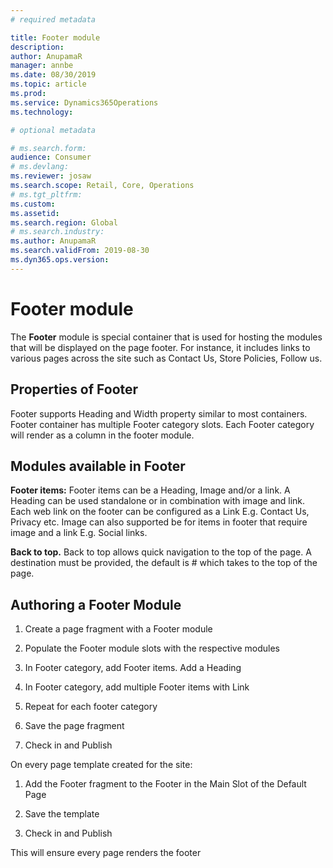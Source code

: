 ```yaml
---
# required metadata

title: Footer module
description: 
author: AnupamaR
manager: annbe
ms.date: 08/30/2019
ms.topic: article
ms.prod: 
ms.service: Dynamics365Operations
ms.technology: 

# optional metadata

# ms.search.form: 
audience: Consumer
# ms.devlang: 
ms.reviewer: josaw
ms.search.scope: Retail, Core, Operations
# ms.tgt_pltfrm: 
ms.custom: 
ms.assetid: 
ms.search.region: Global
# ms.search.industry: 
ms.author: AnupamaR
ms.search.validFrom: 2019-08-30
ms.dyn365.ops.version: 
---
```

# Footer module

The **Footer** module is special container that is used for hosting the modules that will be displayed on the page footer. For instance, it includes links to various pages across the site such as Contact Us, Store Policies, Follow us.

## Properties of Footer

Footer supports Heading and Width property similar to most containers. Footer container has multiple Footer category slots. Each Footer category will render as a column in the footer module.

## Modules available in Footer

**Footer items:** Footer items can be a Heading, Image and/or a link. A Heading can be used standalone or in combination with image and link. Each web link on the footer can be configured as a Link E.g. Contact Us, Privacy etc. Image can also supported be for items in footer that require image and a link E.g. Social links.

**Back to top.** Back to top allows quick navigation to the top of the page. A destination must be provided, the default is # which takes to the top of the page. 


## Authoring a Footer Module

1. Create a page fragment with a Footer module

2. Populate the Footer module slots with the respective modules

3. In Footer category, add Footer items. Add a Heading

4. In Footer category, add multiple Footer items with Link

5. Repeat for each footer category

6. Save the page fragment

7. Check in and Publish

On every page template created for the site:

1. Add the Footer fragment to the Footer in the Main Slot of the Default Page

2. Save the template

3. Check in and Publish

This will ensure every page renders the footer
